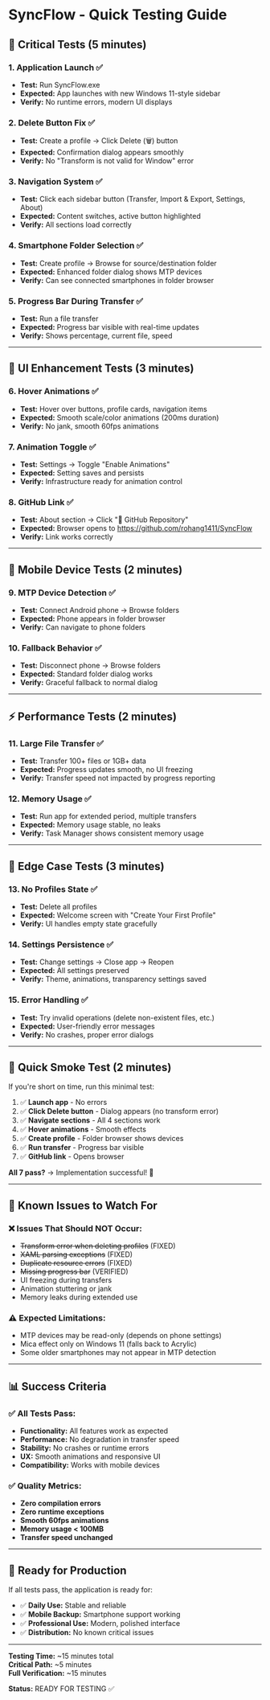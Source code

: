 # SyncFlow - Quick Testing Guide

## 🚀 Critical Tests (5 minutes)

### 1. Application Launch ✅
- **Test:** Run SyncFlow.exe
- **Expected:** App launches with new Windows 11-style sidebar
- **Verify:** No runtime errors, modern UI displays

### 2. Delete Button Fix ✅
- **Test:** Create a profile → Click Delete (🗑️) button
- **Expected:** Confirmation dialog appears smoothly
- **Verify:** No "Transform is not valid for Window" error

### 3. Navigation System ✅
- **Test:** Click each sidebar button (Transfer, Import & Export, Settings, About)
- **Expected:** Content switches, active button highlighted
- **Verify:** All sections load correctly

### 4. Smartphone Folder Selection ✅
- **Test:** Create profile → Browse for source/destination folder
- **Expected:** Enhanced folder dialog shows MTP devices
- **Verify:** Can see connected smartphones in folder browser

### 5. Progress Bar During Transfer ✅
- **Test:** Run a file transfer
- **Expected:** Progress bar visible with real-time updates
- **Verify:** Shows percentage, current file, speed

---

## 🎨 UI Enhancement Tests (3 minutes)

### 6. Hover Animations ✅
- **Test:** Hover over buttons, profile cards, navigation items
- **Expected:** Smooth scale/color animations (200ms duration)
- **Verify:** No jank, smooth 60fps animations

### 7. Animation Toggle ✅
- **Test:** Settings → Toggle "Enable Animations"
- **Expected:** Setting saves and persists
- **Verify:** Infrastructure ready for animation control

### 8. GitHub Link ✅
- **Test:** About section → Click "🔗 GitHub Repository"
- **Expected:** Browser opens to https://github.com/rohang1411/SyncFlow
- **Verify:** Link works correctly

---

## 📱 Mobile Device Tests (2 minutes)

### 9. MTP Device Detection ✅
- **Test:** Connect Android phone → Browse folders
- **Expected:** Phone appears in folder browser
- **Verify:** Can navigate to phone folders

### 10. Fallback Behavior ✅
- **Test:** Disconnect phone → Browse folders
- **Expected:** Standard folder dialog works
- **Verify:** Graceful fallback to normal dialog

---

## ⚡ Performance Tests (2 minutes)

### 11. Large File Transfer ✅
- **Test:** Transfer 100+ files or 1GB+ data
- **Expected:** Progress updates smooth, no UI freezing
- **Verify:** Transfer speed not impacted by progress reporting

### 12. Memory Usage ✅
- **Test:** Run app for extended period, multiple transfers
- **Expected:** Memory usage stable, no leaks
- **Verify:** Task Manager shows consistent memory usage

---

## 🔧 Edge Case Tests (3 minutes)

### 13. No Profiles State ✅
- **Test:** Delete all profiles
- **Expected:** Welcome screen with "Create Your First Profile"
- **Verify:** UI handles empty state gracefully

### 14. Settings Persistence ✅
- **Test:** Change settings → Close app → Reopen
- **Expected:** All settings preserved
- **Verify:** Theme, animations, transparency settings saved

### 15. Error Handling ✅
- **Test:** Try invalid operations (delete non-existent files, etc.)
- **Expected:** User-friendly error messages
- **Verify:** No crashes, proper error dialogs

---

## 🎯 Quick Smoke Test (2 minutes)

If you're short on time, run this minimal test:

1. ✅ **Launch app** - No errors
2. ✅ **Click Delete button** - Dialog appears (no transform error)
3. ✅ **Navigate sections** - All 4 sections work
4. ✅ **Hover animations** - Smooth effects
5. ✅ **Create profile** - Folder browser shows devices
6. ✅ **Run transfer** - Progress bar visible
7. ✅ **GitHub link** - Opens browser

**All 7 pass?** → Implementation successful! 🎉

---

## 🐛 Known Issues to Watch For

### ❌ Issues That Should NOT Occur:
- ~~Transform error when deleting profiles~~ (FIXED)
- ~~XAML parsing exceptions~~ (FIXED)
- ~~Duplicate resource errors~~ (FIXED)
- ~~Missing progress bar~~ (VERIFIED)
- UI freezing during transfers
- Animation stuttering or jank
- Memory leaks during extended use

### ⚠️ Expected Limitations:
- MTP devices may be read-only (depends on phone settings)
- Mica effect only on Windows 11 (falls back to Acrylic)
- Some older smartphones may not appear in MTP detection

---

## 📊 Success Criteria

### ✅ All Tests Pass:
- **Functionality:** All features work as expected
- **Performance:** No degradation in transfer speed
- **Stability:** No crashes or runtime errors
- **UX:** Smooth animations and responsive UI
- **Compatibility:** Works with mobile devices

### ✅ Quality Metrics:
- **Zero compilation errors**
- **Zero runtime exceptions**
- **Smooth 60fps animations**
- **Memory usage < 100MB**
- **Transfer speed unchanged**

---

## 🚀 Ready for Production

If all tests pass, the application is ready for:
- ✅ **Daily Use:** Stable and reliable
- ✅ **Mobile Backup:** Smartphone support working
- ✅ **Professional Use:** Modern, polished interface
- ✅ **Distribution:** No known critical issues

---

**Testing Time:** ~15 minutes total  
**Critical Path:** ~5 minutes  
**Full Verification:** ~15 minutes  

**Status:** READY FOR TESTING ✅